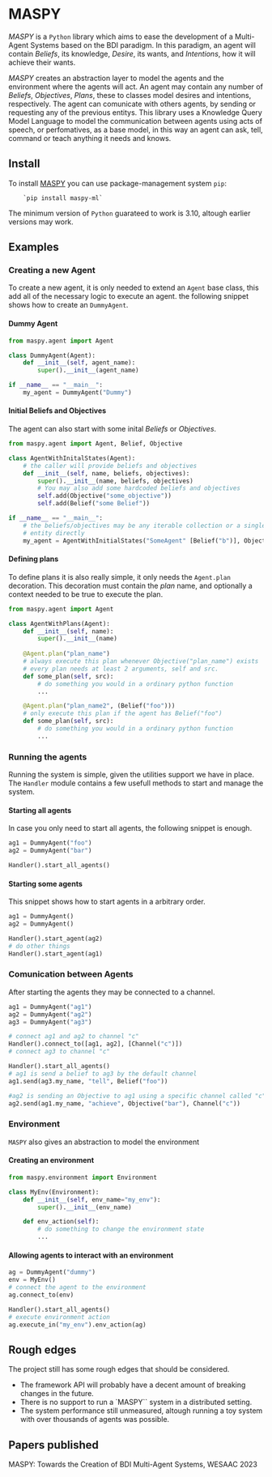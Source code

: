 # MASPY

*MASPY* is a `Python` library which aims to ease the development of a 
Multi-Agent Systems based on the BDI paradigm. In this paradigm, an agent
will contain *Beliefs*, its knowledge, *Desire*, its wants, and
*Intentions*, how it will achieve their wants. 

*MASPY* creates an abstraction layer to model the agents and the environment
where the agents will act. An agent may contain any number of *Beliefs*, 
*Objectives*, *Plans*, these to classes model desires and intentions, 
respectively. The agent can comunicate with others agents, by sending
or requesting any of the previous entitys. This library
uses a Knowledge Query Model Language to model the communication between agents
using acts of speech, or perfomatives, as a base model, in this way an agent can ask, tell,
command or teach anything it needs and knows.

## Install

To install [MASPY](https://pypi.org/project/maspy-ml/) you can use package-management system `pip`: 

        `pip install maspy-ml` 

The minimum version of `Python` guarateed to work is 3.10, altough earlier 
versions may work.


## Examples

### Creating a new Agent
To create a new agent, it is only needed to extend an `Agent` base class,
this add all of the necessary logic to execute an agent. the following
snippet shows how to create an `DummyAgent`.

#### Dummy Agent

```python
from maspy.agent import Agent

class DummyAgent(Agent):
    def __init__(self, agent_name):
        super().__init__(agent_name)

if __name__ == "__main__":
    my_agent = DummyAgent("Dummy")

```
#### Initial Beliefs and Objectives
The agent can also start with some inital *Beliefs* or *Objectives*.

```python
from maspy.agent import Agent, Belief, Objective

class AgentWithInitalStates(Agent):
    # the caller will provide beliefs and objectives
    def __init__(self, name, beliefs, objectives):
        super().__init__(name, beliefs, objectives)
        # You may also add some hardcoded beliefs and objectives
        self.add(Objective("some_objective"))
        self.add(Belief("some Belief"))

if __name__ == "__main__":
    # the beliefs/objectives may be any iterable collection or a single
    # entity directly 
    my_agent = AgentWithInitialStates("SomeAgent" [Belief("b")], Objective("o"))
```
#### Defining plans
To define plans it is also really simple, it only needs the `Agent.plan` 
decoration. This decoration must contain the *plan* name, and optionally
a context needed to be true to execute the plan.

```python
from maspy.agent import Agent

class AgentWithPlans(Agent):
    def __init__(self, name):
        super().__init__(name)
    
    @Agent.plan("plan_name")
    # always execute this plan whenever Objective("plan_name") exists
    # every plan needs at least 2 arguments, self and src.
    def some_plan(self, src):
        # do something you would in a ordinary python function
        ...

    @Agent.plan("plan_name2", (Belief("foo")))
    # only execute this plan if the agent has Belief("foo")
    def some_plan(self, src):
        # do something you would in a ordinary python function
        ...
```

### Running the agents
Running the system is simple, given the utilities support we have in place.
The `Handler` module contains a few usefull methods to start and manage the 
system.

#### Starting all agents
In case you only need to start all agents, the following snippet is enough.
```python
ag1 = DummyAgent("foo")
ag2 = DummyAgent("bar")

Handler().start_all_agents()
```

#### Starting some agents
This snippet shows how to start agents in a arbitrary order.

```python
ag1 = DummyAgent()
ag2 = DummyAgent()

Handler().start_agent(ag2)
# do other things
Handler().start_agent(ag1)
```
### Comunication between Agents
After starting the agents they may be connected to a channel.

```python
ag1 = DummyAgent("ag1")
ag2 = DummyAgent("ag2")
ag3 = DummyAgent("ag3")

# connect ag1 and ag2 to channel "c"
Handler().connect_to([ag1, ag2], [Channel("c")])
# connect ag3 to channel "c"

Handler().start_all_agents()
# ag1 is send a belief to ag3 by the default channel
ag1.send(ag3.my_name, "tell", Belief("foo"))

#ag2 is sending an Objective to ag1 using a specific channel called "c"
ag2.send(ag1.my_name, "achieve", Objective("bar"), Channel("c"))
```
### Environment
`MASPY` also gives an abstraction to model the environment

#### Creating an environment

```python 
from maspy.environment import Environment

class MyEnv(Environment):
    def __init__(self, env_name="my_env"):
        super().__init__(env_name)

    def env_action(self):
        # do something to change the environment state
        ...
```
#### Allowing agents to interact with an environment
```python
ag = DummyAgent("dummy")
env = MyEnv()
# connect the agent to the environment
ag.connect_to(env)

Handler().start_all_agents()
# execute environment action
ag.execute_in("my_env").env_action(ag)
```

## Rough edges
The project still has some rough edges that should be considered. 

- The framework API will probably have a decent amount of breaking changes
in the future.
- There is no support to run a `MASPY`` system in a distributed setting.
- The system performance still unmeasured, altough running a toy system 
with over thousands of agents was possible.


## Papers published

MASPY: Towards the Creation of BDI Multi-Agent Systems, WESAAC 2023

